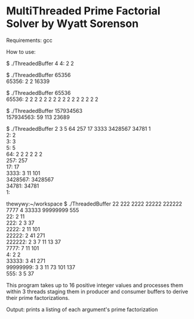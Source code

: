 # MultiThreaded Prime Factorial Solver by Wyatt Sorenson

Requirements: gcc

How to use: 

$ ./ThreadedBuffer 4
4: 2 2

$ ./ThreadedBuffer 65356  
65356: 2 2 16339  

$ ./ThreadedBuffer 65536  
65536: 2 2 2 2 2 2 2 2 2 2 2 2 2 2 2 2  

$ ./ThreadedBuffer 157934563  
157934563: 59 113 23689  

$ ./ThreadedBuffer 2 3 5 64 257 17 3333 3428567 34781 1  
2: 2  
3: 3  
5: 5  
64: 2 2 2 2 2 2  
257: 257  
17: 17  
3333: 3 11 101  
3428567: 3428567  
34781: 34781  
1:  

thewywy:~/workspace $ ./ThreadedBuffer 22 222 2222 22222 222222 7777 4 33333 99999999 555  
22: 2 11  
222: 2 3 37  
2222: 2 11 101  
22222: 2 41 271  
222222: 2 3 7 11 13 37  
7777: 7 11 101  
4: 2 2  
33333: 3 41 271  
99999999: 3 3 11 73 101 137  
555: 3 5 37  

This program takes up to 16 positive integer values and processes them within 3 threads staging them in 
producer and consumer buffers to derive their prime factorizations. 

Output: prints a listing of each argument's prime factorization